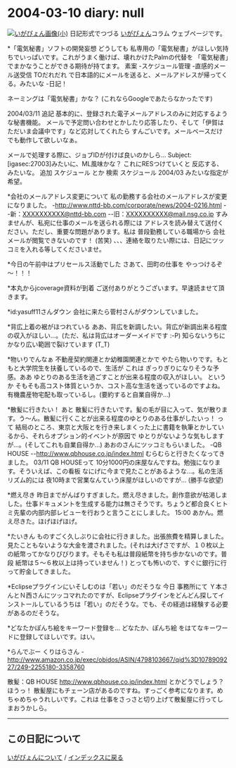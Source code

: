 2004-03-10 diary: null
=====================================================================================================
[![いがぴょん画像(小)](https://igapyon.github.io/diary/images/iga200306s.jpg "いがぴょん")](https://igapyon.github.io/diary/memo/memoigapyon.html) 日記形式でつづる [いがぴょん](https://igapyon.github.io/diary/memo/memoigapyon.html)コラム ウェブページです。

*「電気秘書」ソフトの開発妄想
どうしても 私専用の「電気秘書」がほしい気持ちでいっぱいです。これがうまく働けば、壊れかけたPalmの代替を 「電気秘書」でまかなうことができる期待が持てます。
素案
-スケジュール管理
-直感的メール送受信
 TOだれだれ で日本語的にメールを送ると、メールアドレスが帰ってくる。みたいな
-日記！

ネーミングは「電気秘書」かな？ (これならGoogleであたらなかったです)

2004/03/11 追記
基本的に、登録された電子メールアドレスのみに対応するような秘書機能。
メールで予定問い合わせとかしたり応答したり、そして「伊賀はただいま会議中です」など応対してくれたら すんごいです。メールベースだけでも動作して欲しいなぁ。

メールで処理する際に、ジョブIDが付けば良いのかしら…
Subject:[igasec:27003]みたいに、ML風味かな？ これにRESつけていくと 反応する、みたいな。
追加 スケジュール
とか
検索 スケジュール 2004/03 みたいな指定が希望。

*会社のメールアドレス変更について
私の勤務する会社のメールアドレスが変更になりました。
-http://www.nttd-bb.com/corporate/news/2004-0216.html
--新：XXXXXXXXXX@nttd-bb.com
--旧：XXXXXXXXXX@mail.nsg.co.jp
すみませんが、私宛に仕事のメールを送られる際には アドレスを読み替えて送付ください。ただし、重要な問題があります。私は 普段勤務している職場から 会社メールが閲覧できないのです！ (苦笑) 、、、連絡を取りたい際には、日記にツッコミを入れる等してくださいませ。

*今日の午前中はプリセールス活動でした
さあて、田町の仕事を やっつけるぞ～！！！

*本丸からjcoverage資料が到着
ご送付ありがとうございます。早速読ませて頂きます。

*id:yasuff11さんダウン
会社に来たら菅村さんがダウンしていました。

*背広上着の裾がほつれている
ああ、背広を新調したい。背広が新調出来る程度の収入がほしい…。(ただ、私は背広はオーダーメイドです :-P) 知らないうちに かなり広い範囲で裂けています (T_T)

*物いりでんなぁ
不動産契約関連とか幼稚園関連とかで やたら物いりです。もともと大学院生を扶養しているので、生活が これは ぎっりぎりになりそうな予感。ああ ゆとりのある生活を過ごすことが出来る程度の収入がほしい。
というか そもそも高コスト体質というか、コスト高な生活を送っているのですよね。有機農産物宅配も取っているし。(要約すると自業自得か…)

*散髪に行きたい！
あと 散髪に行きたいです。髪の毛が目に入って、気が散ります。う～ん。散髪に行くことが出来る程度のゆとりのある仕事がしたいっ！ って 結局のところ、東京と大阪とを行き来しまくった上に書籍を執筆とかしているから、それらオプション的イベントが原因で ゆとりがないような気もしますが…。(そしてこれも自業自得か…)
あおのさんにツッコミもらいました。
-QB HOUSE
--http://www.qbhouse.co.jp/index.html
むらむらと行きたくなってきました。
03/11 QB HOUSEって 10分1000円の床屋なんですね。勉強になります。そういえば、この看板 なにげに今まで見たことがあるような…。私の生活リズム的には 夜10時まで営業なんていう床屋がほしいのですが… (勝手な欲望)

*燃え尽き
昨日までがんばりすぎました。燃え尽きました。創作意欲が枯渇しました。仕事ドキュメントを生成する能力は無さそうです。ちょうど都合良くヒトミ先輩の内部内部レビューを行おうと言うことにしました。
15:00 あかん。燃え尽きた。ほげほげほげ。

*たいきん
ものすごく久しぶりに会社に行きました。出張旅費を精算しました。見たこともないような大金を渡されました。(それは大げさですが、１０枚以上の紙幣ってかなりびびります。そもそも私は普段紙幣を持ち歩かないのです。普段 紙幣は５～６枚以上は持っていません！) とっても怖いので、すぐに銀行に行って貯金してきました。

*Eclipseプラグインにいそしむのは「若い」のだそうな
今日 事務所にて Ｙ本さんとＮ西さんにツッコマれたのですが、Eclipseプラグインをどんどん探してインストールしているうちは「若い」のだそうな。でも、その経過は経験する必要があるのだそうな。

*どなたかぽんち絵をキーワード登録を…
どなたか、ぽんち絵 をはてなキーワードに登録してほしいです。はい。

*らんでぶー
くりはらさん
-http://www.amazon.co.jp/exec/obidos/ASIN/4798103667/qid%3D1078909227/249-2255180-3358760

散髪：QB HOUSE http://www.qbhouse.co.jp/index.html とかどうでしょう？ほうっ！ 散髪屋にもチェーン店があるのですね。すっごく参考になります。めちゃめちゃうれしいです。これは 仕事をさっさと切り上げて散髪屋に行ってしまおうかしら。

----------------------------------------------------------------------------------------------------

## この日記について
[いがぴょんについて](http://www.igapyon.jp/igapyon/diary/memo/memoigapyon.html) / [インデックスに戻る](https://igapyon.github.io/diary/idxall.html)
